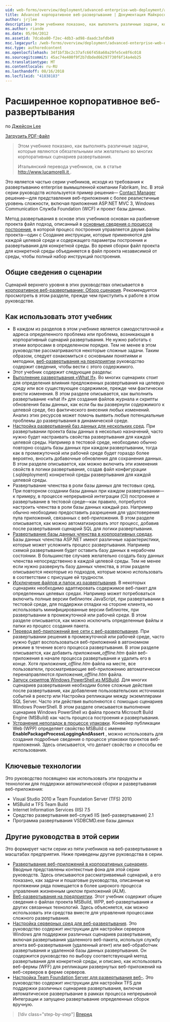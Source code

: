 ```yaml
---
uid: web-forms/overview/deployment/advanced-enterprise-web-deployment/advanced-enterprise-web-deployment
title: Advanced корпоративное веб-развертывание | Документация Майкрософт
author: jrjlee
description: Этом учебнике показано, как выполнять различные задачи, которые являются обязательными или желательно во многих корпоративных сценариев развертывания. Для итальянского translati...
ms.author: riande
ms.date: 05/04/2012
ms.assetid: 7dcaba80-f2ec-4db3-ad98-daadc3afdb49
msc.legacyurl: /web-forms/overview/deployment/advanced-enterprise-web-deployment/advanced-enterprise-web-deployment
msc.type: authoredcontent
ms.openlocfilehash: 34f1bf3bc2c37afc66f458a60a29fe5ce8f6c018
ms.sourcegitcommit: 45ac74e400f9f2b7dbded66297730f6f14a4eb25
ms.translationtype: MT
ms.contentlocale: ru-RU
ms.lasthandoff: 08/16/2018
ms.locfileid: "41838183"
---
```

<a name="advanced-enterprise-web-deployment"></a>Расширенное корпоративное веб-развертывания
====================
по [Джейсон Lee](https://github.com/jrjlee)

[Загрузить PDF-файл](https://msdnshared.blob.core.windows.net/media/MSDNBlogsFS/prod.evol.blogs.msdn.com/CommunityServer.Blogs.Components.WeblogFiles/00/00/00/63/56/8130.DeployingWebAppsInEnterpriseScenarios.pdf)

> Этом учебнике показано, как выполнять различные задачи, которые являются обязательными или желательно во многих корпоративных сценариев развертывания.
> 
> Итальянский перевода учебников, см. в статье [ http://www.lucamorelli.it ](http://www.lucamorelli.it).


Это является частью серии учебников, исходя из требования к развертыванию enterprise вымышленной компании Fabrikam, Inc. В этой серии руководств используется пример решения&#x2014; [Contact Manager](../web-deployment-in-the-enterprise/the-contact-manager-solution.md) решение&#x2014;для представления веб-приложения с более реалистичные уровень сложности, включая приложения ASP.NET MVC 3, Windows Communication Служба Foundation (WCF) и проект базы данных.

Метод развертывания в основе этих учебников основан на разбиение проекта файл подход, описанный в [основные сведения о процессе построения](../web-deployment-in-the-enterprise/understanding-the-build-process.md), в которой процесс построения управляется двумя файлы проекта&#x2014;один с Создание инструкции, которые применяются для каждой целевой среде и содержащего параметры построения и развертывания для конкретной среды. Во время сборки файл проекта для конкретной среды объединяется в файл проекта независимой от среды, чтобы полный набор инструкций построения.

## <a name="scenario-overview"></a>Общие сведения о сценарии

Сценарий верхнего уровня в этих руководствах описывается в [корпоративное веб-развертывание: Обзор сценария](../deploying-web-applications-in-enterprise-scenarios/enterprise-web-deployment-scenario-overview.md). Рекомендуется просмотреть в этом разделе, прежде чем приступить к работе в этом руководстве.

## <a name="how-to-use-this-tutorial"></a>Как использовать этот учебник

- В каждом из разделов в этом учебнике является самодостаточной и адреса определенного проблема или проблема, возникающая в корпоративный сценарий развертывания. Не нужно работать с этими вопросами в определенном порядке. Тем не менее в этом руководстве рассматриваются некоторые сложные задачи. Таким образом, следует ознакомиться с основными понятиями и методики, [веб-развертывания на предприятии](../web-deployment-in-the-enterprise/web-deployment-in-the-enterprise.md) руководство содержит сведения, чтобы вести с этого содержимого.
- Этот учебник содержит следующие разделы:
- [Выполнение развертывания «What If»](performing-a-what-if-deployment.md). Во многих сценариях стоит для определения влияния предложенных развертывания на целевую среду или все существующее содержимое, прежде чем фактически внести изменения. В этом разделе описывается, как выполнить развертывание «what if» для создания файлов журнала и скрипты обновления базы данных, как если бы вы развернули содержимого к целевой среде, без фактического внесения любых изменений. Анализ этих ресурсов может помочь выявить любые потенциальные проблемы до развертывания в динамической среде.
- [Настройка развертываний баз данных для нескольких сред](customizing-database-deployments-for-multiple-environments.md). При развертывании проекта базы данных в несколько назначений, часто нужно будет настраивать свойства развертывания для каждой целевой среды. Например в тестовой среде, необходимо обычно повторно создать базы данных при каждом развертывании, тогда как в промежуточной или рабочей среде будет гораздо более вероятно, вносить добавочные обновления для сохранения данных. В этом разделе описывается, как можно включить эти изменения свойств в логики развертывания, создав файл конфигурации (.sqldeployment) конкретной среды развертывания для каждой целевой среды.
- Развертывание членства в роли базы данных для тестовых сред. При повторном создании базы данных при каждом развертывании&#x2014;к примеру, в процессе непрерывной интеграции (CI) построение и развертывание в тестовой среде&#x2014;как правило, потребуется настроить членства в роли базы данных каждый раз. Например обычно необходимо предоставить разрешения для удостоверения пула приложений, связанных с веб-приложения. В этом разделе описывается, как можно автоматизировать этот процесс, добавив после развертывания сценарий SQL для логики развертывания.
- [Развертывание базы данных членства в корпоративных средах](deploying-membership-databases-to-enterprise-environments.md). Базы данных членства ASP.NET имеют различные характеристики, которые может усложнить процесс развертывания. Например схемой развертывания будет оставить базу данных в нерабочем состоянии. В большинстве случаев желательно создать базу данных членства непосредственно в каждой целевой среды. Тем не менее если нужно развернуть базу данных членства, в этом разделе описываются некоторые из подходов, которые можно использовать в соответствии с присущие ей трудности.
- [Исключение файлов и папок из развертывания](excluding-files-and-folders-from-deployment.md). В некоторых сценариях необходимо адаптировать содержимое веб-пакет для определенных целевых средах. Например может потребоваться включить полные версии библиотек JavaScript, при развертывании в тестовой среде, для поддержки отладки на стороне клиента, но использовать минифицированные версии библиотек, при развертывании в промежуточной или рабочей среде. В этом разделе описывается, как можно исключить определенные файлы и папки из процесс создания пакета.
- [Перевод веб-приложений вне сети с веб-развертывание](taking-web-applications-offline-with-web-deploy.md). При развертывании решения в промежуточной или рабочей среде, часто нужно будет воспользоваться веб-приложений в автономном режиме в течение всего процесса развертывания. В этом разделе описывается, как добавить *приложения\_offline.htm* файл веб-приложения в начале процесса развертывания и удалить его в конце. Хотя *приложения\_offline.htm* файла на месте, все пользователи, просматривающие веб-приложению автоматически перенаправляются *приложения\_offline.htm* файла.
- [Запуск скриптов Windows PowerShell из MSBuild](running-windows-powershell-scripts-from-msbuild-project-files.md). Для многих сценариев развертывания необходим более сложные действия после развертывания, как добавление пользовательских источниках событий в реестр или Настройка репликации между экземплярами SQL Server. Часто эти действия выполняются с помощью сценариев Windows PowerShell. В этом разделе описывается выполнение сценариев Windows PowerShell из файла проекта Microsoft Build Engine (MSBuild) как часть процесса построения и развертывания.
- [Устранение неполадок в процессе упаковки](troubleshooting-the-packaging-process.md). Конвейер публикации Web (WPP) определяет свойство MSBuild с именем **EnablePackageProcessLoggingAndAssert** , можно использовать для создания подробные сведения о процессе упаковки проектов веб-приложений. Здесь описывается, что делает свойство и способы ее использования.

## <a name="key-technologies"></a>Ключевые технологии

Это руководство посвящено как использовать эти продукты и технологии для поддержки автоматической сборки и развертывания веб-приложения:

- Visual Studio 2010 и Team Foundation Server (TFS) 2010
- MSBuild и TFS Team Build
- Internet Information Services (IIS) 7.5
- Средство развертывания веб-служб IIS (веб-развертывания) 2.1
- Программа развертывания VSDBCMD.exe базы данных

## <a name="other-tutorials-in-this-series"></a>Другие руководства в этой серии

Это формирует части серии из пяти учебников на веб-развертывание в масштабах предприятия. Ниже приведены другие руководства в серии.

- [Развертывание веб-приложений в корпоративных сценариях](../deploying-web-applications-in-enterprise-scenarios/deploying-web-applications-in-enterprise-scenarios.md). Вводные представлены контекстные фона для этой серии руководств. Здесь описываются рассматриваемый сценарий, а его показано, как задачи и пошаговые руководства, описанные на протяжении ряда помещается в более широкого процесса управления жизненным циклом приложений (ALM).
- [Веб-развертывания на предприятии](../web-deployment-in-the-enterprise/web-deployment-in-the-enterprise.md). Этот учебник содержит общие сведения о файлах проекта MSBuild, WPP, веб-развертывания и других связанных технологий. Здесь объясняется, как можно использовать эти средства вместе для управления процессами сложного развертывания.
- [Настройка серверных сред для веб-развертывания](../configuring-server-environments-for-web-deployment/configuring-server-environments-for-web-deployment.md). Это руководство содержит инструкции для настройки серверов Windows для поддержки различных сценариев развертывания, включая развертывания удаленного веб-пакета, используя службу агента веб-развертывания (удаленный агент) или веб-обработчик развертывания и удаленной базы данных развертывания. Он содержится руководство по выбору соответствующий метод развертывания для конкретной среды, и описано, как использовать веб-фермы (WFF) для репликации развернутых веб-приложений на веб-серверов в ферме серверов.
- [Настройка Team Foundation Server для развертывания веб-](../configuring-team-foundation-server-for-web-deployment/configuring-team-foundation-server-for-web-deployment.md). Это руководство содержит инструкции для настройки TFS для поддержки различных сценариев развертывания, включая автоматическое развертывание в рамках процесса непрерывной Интеграции и запущено развертывание определенных сборок вручную.

> [!div class="step-by-step"]
> [Вперед](performing-a-what-if-deployment.md)
